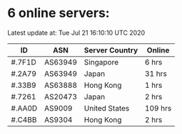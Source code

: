 # 6 online servers:

Latest update at: Tue Jul 21 16:10:10 UTC 2020

| ID | ASN | Server Country | Online |
| -- | --- | -------------- | ------ |
| #.7F1D | AS63949 | Singapore | 6 hrs |
| #.2A79 | AS63949 | Japan | 31 hrs |
| #.33B9 | AS63888 | Hong Kong | 1 hrs |
| #.7261 | AS20473 | Japan | 2 hrs |
| #.AA0D | AS9009 | United States | 109 hrs |
| #.C4BB | AS9304 | Hong Kong | 2 hrs |

